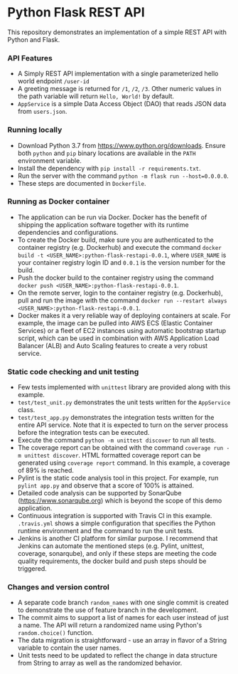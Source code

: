 # Python Flask REST API
This repository demonstrates an implementation of a simple REST API with Python and Flask.

### API Features

- A Simply REST API implementation with a single parameterized hello world endpoint `/user-id`
- A greeting message is returned for `/1`, `/2`, `/3`. Other numeric values in the path variable will return `Hello, World!` by default.
- `AppService` is a simple Data Access Object (DAO) that reads JSON data from `users.json`.

### Running locally

- Download Python 3.7 from https://www.python.org/downloads. Ensure both `python` and `pip` binary locations are available in the `PATH` environment variable.
- Install the dependency with `pip install -r requirements.txt`.
- Run the server with the command `python -m flask run --host=0.0.0.0`.
- These steps are documented in `Dockerfile`.

### Running as Docker container

- The application can be run via Docker. Docker has the benefit of shipping the application software together with its runtime dependencies and configurations.
- To create the Docker build, make sure you are authenticated to the container registry (e.g. Dockerhub) and execute the command `docker build -t <USER_NAME>:python-flask-restapi-0.0.1`, where `USER_NAME` is your container registry login ID and `0.0.1` is the version number for the build.
- Push the docker build to the container registry using the command `docker push <USER_NAME>:python-flask-restapi-0.0.1`.
- On the remote server, login to the container registry (e.g. Dockerhub), pull and run the image with the command `docker run --restart always <USER_NAME>:python-flask-restapi-0.0.1`.
- Docker makes it a very reliable way of deploying containers at scale. For example, the image can be pulled into AWS ECS (Elastic Container Services) or a fleet of EC2 instances using automatic bootstrap startup script, which can be used in combination with AWS Application Load Balancer (ALB) and Auto Scaling features to create a very robust service.

### Static code checking and unit testing

- Few tests implemented with `unittest` library are provided along with this example.
- `test/test_unit.py` demonstrates the unit tests written for the `AppService` class.
- `test/test_app.py` demonstrates the integration tests written for the entire API service. Note that it is expected to turn on the server process before the integration tests can be executed.
- Execute the command `python -m unittest discover` to run all tests.
- The coverage report can be obtained with the command `coverage run -m unittest discover`. HTML formatted coverage report can be generated using `coverage report` command. In this example, a coverage of 89% is reached.
- Pylint is the static code analysis tool in this project. For example, run `pylint app.py` and observe that a score of 100% is attained.
- Detailed code analysis can be supported by SonarQube (https://www.sonarqube.org) which is beyond the scope of this demo application.
- Continuous integration is supported with Travis CI in this example. `.travis.yml` shows a simple configuration that specifies the Python runtime environment and the command to run the unit tests.
- Jenkins is another CI platform for similar purpose. I recommend that Jenkins can automate the mentioned steps (e.g. Pylint, unittest, coverage, sonarqube), and only if these steps are meeting the code quality requirements, the docker build and push steps should be triggered.


### Changes and version control

- A separate code branch `random_names` with one single commit is created to demonstrate the use of feature branch in the development.
- The commit aims to support a list of names for each user instead of just a name. The API will return a randomized name using Python's `random.choice()` function.
- The data migration is straightforward - use an array in flavor of a String variable to contain the user names.
- Unit tests need to be updated to reflect the change in data structure from String to array as well as the randomized behavior.


